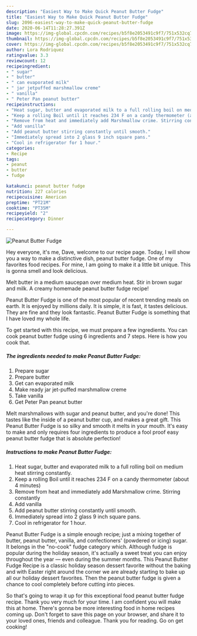 ```yaml
---
description: "Easiest Way to Make Quick Peanut Butter Fudge"
title: "Easiest Way to Make Quick Peanut Butter Fudge"
slug: 2096-easiest-way-to-make-quick-peanut-butter-fudge
date: 2020-06-14T11:28:27.391Z
image: https://img-global.cpcdn.com/recipes/b5f8e2053491c9f7/751x532cq70/peanut-butter-fudge-recipe-main-photo.jpg
thumbnail: https://img-global.cpcdn.com/recipes/b5f8e2053491c9f7/751x532cq70/peanut-butter-fudge-recipe-main-photo.jpg
cover: https://img-global.cpcdn.com/recipes/b5f8e2053491c9f7/751x532cq70/peanut-butter-fudge-recipe-main-photo.jpg
author: Lora Rodriquez
ratingvalue: 3.3
reviewcount: 12
recipeingredient:
- " sugar"
- " butter"
- " can evaporated milk"
- " jar jetpuffed marshmallow creme"
- " vanilla"
- " Peter Pan peanut butter"
recipeinstructions:
- "Heat sugar, butter and evaporated milk to a full rolling boil on medium heat stirring constantly."
- "Keep a rolling Boil until it reaches 234 F on a candy thermometer (about 4 minutes)"
- "Remove from heat and immediately add Marshmallow crime. Stirring constantly"
- "Add vanilla"
- "Add peanut butter stirring constantly until smooth."
- "Immediately spread into 2 glass 9 inch square pans."
- "Cool in refrigerator for 1 hour."
categories:
- Recipe
tags:
- peanut
- butter
- fudge

katakunci: peanut butter fudge 
nutrition: 227 calories
recipecuisine: American
preptime: "PT21M"
cooktime: "PT35M"
recipeyield: "2"
recipecategory: Dinner

---
```



![Peanut Butter Fudge](https://img-global.cpcdn.com/recipes/b5f8e2053491c9f7/751x532cq70/peanut-butter-fudge-recipe-main-photo.jpg)

Hey everyone, it's me, Dave, welcome to our recipe page. Today, I will show you a way to make a distinctive dish, peanut butter fudge. One of my favorites food recipes. For mine, I am going to make it a little bit unique. This is gonna smell and look delicious.

Melt butter in a medium saucepan over medium heat. Stir in brown sugar and milk. A creamy homemade peanut butter fudge recipe!

Peanut Butter Fudge is one of the most popular of recent trending meals on earth. It is enjoyed by millions daily. It is simple, it is fast, it tastes delicious. They are fine and they look fantastic. Peanut Butter Fudge is something that I have loved my whole life.


To get started with this recipe, we must prepare a few ingredients. You can cook peanut butter fudge using 6 ingredients and 7 steps. Here is how you cook that.

<!--inarticleads1-->

##### The ingredients needed to make Peanut Butter Fudge:

1. Prepare  sugar
1. Prepare  butter
1. Get  can evaporated milk
1. Make ready  jar jet-puffed marshmallow creme
1. Take  vanilla
1. Get  Peter Pan peanut butter


Melt marshmallows with sugar and peanut butter, and you&#39;re done! This tastes like the inside of a peanut butter cup, and makes a great gift. This Peanut Butter Fudge is so silky and smooth it melts in your mouth. It&#39;s easy to make and only requires four ingredients to produce a fool proof easy peanut butter fudge that is absolute perfection! 

<!--inarticleads2-->

##### Instructions to make Peanut Butter Fudge:

1. Heat sugar, butter and evaporated milk to a full rolling boil on medium heat stirring constantly.
1. Keep a rolling Boil until it reaches 234 F on a candy thermometer (about 4 minutes)
1. Remove from heat and immediately add Marshmallow crime. Stirring constantly
1. Add vanilla
1. Add peanut butter stirring constantly until smooth.
1. Immediately spread into 2 glass 9 inch square pans.
1. Cool in refrigerator for 1 hour.


Peanut Butter Fudge is a simple enough recipe; just a mixing together of butter, peanut butter, vanilla, and confectioners&#39; (powdered or icing) sugar. It belongs in the &#34;no-cook&#34; fudge category which. Although fudge is popular during the holiday season, it&#39;s actually a sweet treat you can enjoy throughout the year — even during the summer months. This Peanut Butter Fudge Recipe is a classic holiday season dessert favorite without the baking and with Easter right around the corner we are already starting to bake up all our holiday dessert favorites. Then the peanut butter fudge is given a chance to cool completely before cutting into pieces. 

So that's going to wrap it up for this exceptional food peanut butter fudge recipe. Thank you very much for your time. I am confident you will make this at home. There's gonna be more interesting food in home recipes coming up. Don't forget to save this page on your browser, and share it to your loved ones, friends and colleague. Thank you for reading. Go on get cooking!
